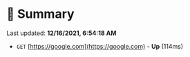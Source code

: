 # 📖 Summary
Last updated: **12/16/2021, 6:54:18 AM**

- `GET` [https://google.com](https://google.com) - **Up** (114ms)
